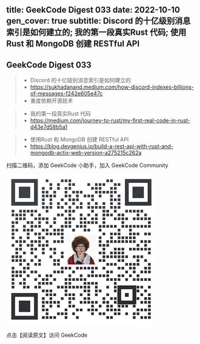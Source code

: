 title: GeekCode Digest 033
date: 2022-10-10
gen_cover: true
subtitle: Discord 的十亿级别消息索引是如何建立的; 我的第一段真实Rust 代码; 使用Rust 和 MongoDB 创建 RESTful API
---

GeekCode Digest 033
---


> * Discord 的十亿级别消息索引是如何建立的
> * https://sukhadanand.medium.com/how-discord-indexes-billions-of-messages-f242e605e47c
> * 重度依赖开源技术

> * 我的第一段真实Rust 代码
> * https://medium.com/journey-to-rust/my-first-real-code-in-rust-d43e7d58b5a1


> * 使用Rust 和 MongoDB 创建 RESTful API
> * https://blog.devgenius.io/build-a-rest-api-with-rust-and-mongodb-actix-web-version-a275215c262a


扫描二维码，添加 GeekCode 小助手，加入 GeekCode Community 

![](img/genius-qrcode.png)


点击【阅读原文】访问 GeekCode